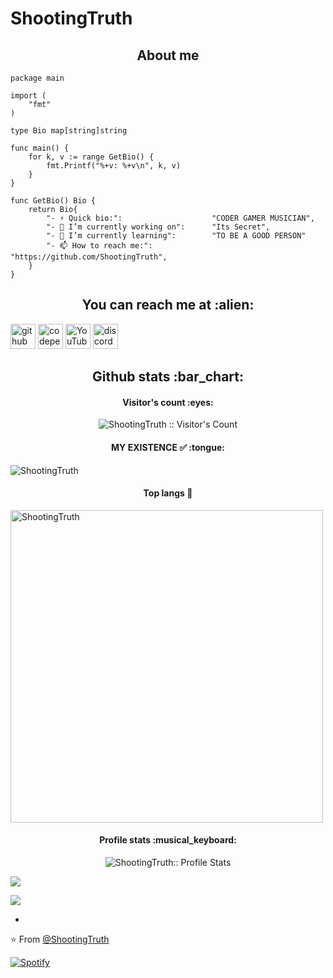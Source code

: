 # ShootingTruth

<h2 align="center">About me</h2>

```golang
package main

import (
	"fmt"
)

type Bio map[string]string

func main() {
	for k, v := range GetBio() {
		fmt.Printf("%+v: %+v\n", k, v)
	}
}

func GetBio() Bio {
	return Bio{
		"- ⚡ Quick bio:":                    "CODER GAMER MUSICIAN",
		"- 🔭 I’m currently working on":      "Its Secret",
		"- 🌱 I’m currently learning":        "TO BE A GOOD PERSON"
		"- 📫 How to reach me:":              "https://github.com/ShootingTruth",
	}
}
```



<h2 align="center">You can reach me at :alien:</h2>

[<img src='https://cdn.jsdelivr.net/npm/simple-icons@3.0.1/icons/github.svg' alt='github' height='40'>](https://github.com/ShootingTruth)  [<img src='https://cdn.jsdelivr.net/npm/simple-icons@3.0.1/icons/codepen.svg' alt='codepen' height='40'>](https://codepen.io/grimreaper007-sharon)  [<img src='https://cdn.jsdelivr.net/npm/simple-icons@3.0.1/icons/youtube.svg' alt='YouTube' height='40'>](https://www.youtube.com/channel/https://youtube.com/channel/UCZ8ieOnxcsdIHzEPzuPRrRQ ) [<img src='https://cdn.jsdelivr.net/npm/simple-icons@3.0.1/icons/discord.svg' alt='discord' height='40'>](https://discord.gg/hAkgCwvGuE)  




<h2 align="center">Github stats :bar_chart:</h2>

<h4 align="center">Visitor's count :eyes:</h4>

<p align="center"><img src="https://profile-counter.glitch.me/{ShootingTruth}/count.svg" alt="ShootingTruth :: Visitor's Count" /></p>

<h4 align="center">MY EXISTENCE ✅ :tongue:</h4>

<img align="center" src="https://github-readme-streak-stats.herokuapp.com/?user=ShootingTruth&count_private=true&theme=radical" alt="ShootingTruth" />
<h4 align="center">Top langs 🙂</h4>
<img align="center" width=500 src="https://github-readme-stats.vercel.app/api/top-langs/?username=ShootingTruth&count_private=true&theme=radical" alt="ShootingTruth" />

<h4 align="center">Profile stats :musical_keyboard:</h4>

<p align="center"><img src="https://github-readme-stats.vercel.app/api?username=ShootingTruth&show_icons=true&theme=synthwave" alt="ShootingTruth:: Profile Stats" /></p>

![](https://readme-jokes.vercel.app/api)

![](https://media.discordapp.net/attachments/851620635095990329/859991490180677632/350kb_2.gif)

-

⭐️ From [@ShootingTruth](https://github.com/ShootingTruth)

[![Spotify](https://spotify-github-profile.vercel.app/api/view?uid=31fuvl2b7bezcfbhj4s7avxuupom&cover_image=true&theme=novatorem&bar_color=00ff00&bar_color_cover=true)](https://github.com/ShootingTruth/ShootingTruth)
